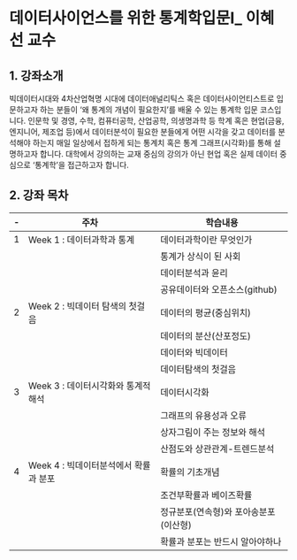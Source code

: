 # 데이터사이언스를 위한 통계학입문Ⅰ_ 이혜선 교수

## 1. 강좌소개 
빅데이터시대와 4차산업혁명 시대에 데이터애널리틱스 혹은 데이터사이언티스트로 입문하고자 하는 분들이 ‘왜 통계의 개념이 필요한지’를 배울 수 있는 통계학 입문 코스입니다. 인문학 및 경영, 수학, 컴퓨터공학, 산업공학, 의생명과학 등 학계 혹은 현업(금융, 엔지니어, 제조업 등)에서 데이터분석이 필요한 분들에게 어떤 시각을 갖고 데이터를 분석해야 하는지 매일 일상에서 접하게 되는 통계치 혹은 통계 그래프(시각화)를 통해 설명하고자 합니다. 대학에서 강의하는 교재 중심의 강의가 아닌 현업 혹은 실제 데이터 중심으로 ‘통계학’을 접근하고자 합니다.


## 2. 강좌 목차 
|-|주차|학습내용|
|-|-|-|
|1|Week 1 : 데이터과학과 통계|데이터과학이란 무엇인가|
|||통계가 상식이 된 사회|
|||데이터분석과 윤리|
|||공유데이터와 오픈소스(github)|
|2|Week 2 : 빅데이터 탐색의 첫걸음|데이터의 평균(중심위치)|
|||데이터의 분산(산포정도)|
|||데이터와 빅데이터|
|||데이터탐색의 첫걸음|
|3|Week 3 : 데이터시각화와 통계적 해석|데이터시각화|
|||그래프의 유용성과 오류|
|||상자그림이 주는 정보와 해석|
|||산점도와 상관관계-트렌드분석|
|4|Week 4 : 빅데이터분석에서 확률과 분포|확률의 기초개념|
|||조건부확률과 베이즈확률|
|||정규분포(연속형)와 포아송분포(이산형)|
|||확률과 분포는 반드시 알아야하나|
